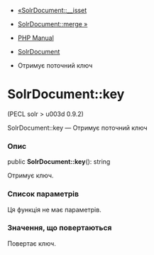 - [«SolrDocument::\_\_isset](solrdocument.isset.md)
- [SolrDocument::merge »](solrdocument.merge.md)

- [PHP Manual](index.md)
- [SolrDocument](class.solrdocument.md)
- Отримує поточний ключ

# SolrDocument::key

(PECL solr \> u003d 0.9.2)

SolrDocument::key — Отримує поточний ключ

### Опис

public **SolrDocument::key**(): string

Отримує ключ.

### Список параметрів

Ця функція не має параметрів.

### Значення, що повертаються

Повертає ключ.

